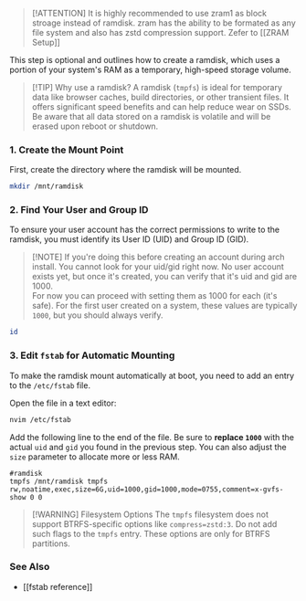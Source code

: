> [!ATTENTION] It is highly recommended to use zram1 as block stroage instead of ramdisk.
> zram has the ability to be formated as any file system and also has zstd compression support. 
> Zefer to [[ZRAM Setup]] 


This step is optional and outlines how to create a ramdisk, which uses a portion of your system's RAM as a temporary, high-speed storage volume.

> [!TIP] Why use a ramdisk?
> A ramdisk (`tmpfs`) is ideal for temporary data like browser caches, build directories, or other transient files. It offers significant speed benefits and can help reduce wear on SSDs. Be aware that all data stored on a ramdisk is volatile and will be erased upon reboot or shutdown.

### 1. Create the Mount Point

First, create the directory where the ramdisk will be mounted.

```bash
mkdir /mnt/ramdisk
```

### 2. Find Your User and Group ID

To ensure your user account has the correct permissions to write to the ramdisk, you must identify its User ID (UID) and Group ID (GID).
> [!NOTE] If you're doing this before creating an account during arch install.
>  You cannot look for your uid/gid right now.
>  No user account exists yet, but once it's created, you can verify that it's uid and gid are 1000.  
>  For now you can proceed with setting them as 1000 for each (it's safe). 
>  For the first user created on a system, these values are typically `1000`, but you should always verify.
  
```bash
id
```


### 3. Edit `fstab` for Automatic Mounting

To make the ramdisk mount automatically at boot, you need to add an entry to the `/etc/fstab` file.

Open the file in a text editor:

```bash
nvim /etc/fstab
```

Add the following line to the end of the file. Be sure to **replace `1000`** with the actual `uid` and `gid` you found in the previous step. You can also adjust the `size` parameter to allocate more or less RAM.

```fstab
#ramdisk
tmpfs /mnt/ramdisk tmpfs rw,noatime,exec,size=6G,uid=1000,gid=1000,mode=0755,comment=x-gvfs-show 0 0
```

> [!WARNING] Filesystem Options
> The `tmpfs` filesystem does not support BTRFS-specific options like `compress=zstd:3`. Do not add such flags to the `tmpfs` entry. These options are only for BTRFS partitions.

### See Also

-   [[fstab reference]]
